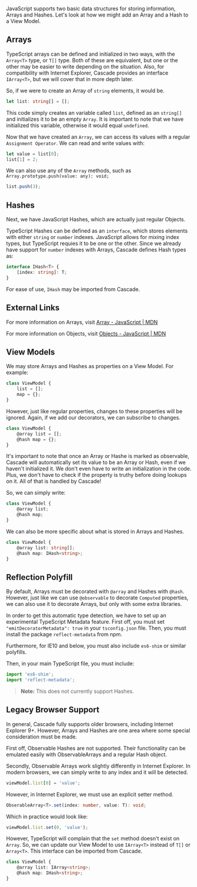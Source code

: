 JavaScript supports two basic data structures for storing information, Arrays and Hashes.  Let's look at how we might add an Array and a Hash to a View Model.

## Arrays

TypeScript arrays can be defined and initialized in two ways, with the `Array<T>` type, or `T[]` type.  Both of these are equivalent, but one or the other may be easier to write depending on the situation.  Also, for compatibility with Internet Explorer, Cascade provides an interface `IArray<T>`, but we will cover that in more depth later.

So, if we were to create an Array of `string` elements, it would be.

```` TypeScript
let list: string[] = [];
````

This code simply creates an variable called `list`, defined as an `string[]` and initializes it to be an empty `Array`.  It is important to note that we have initialized this variable, otherwise it would equal `undefined`.

Now that we have created an `Array`, we can access its values with a regular `Assignment Operator`.  We can read and write values with:

```` TypeScript
let value = list[0];
list[1] = 2;
````

We can also use any of the `Array` methods, such as `Array.prototype.push(value: any): void;`

```` TypeScript
list.push(3);
````

## Hashes

Next, we have JavaScript Hashes, which are actually just regular Objects.

TypeScript Hashes can be defined as an `interface`, which stores elements with either `string` or `number` indexes.  JavaScript allows for mixing index types, but TypeScript requies it to be one or the other.  Since we already have support for `number` indexes with Arrays, Cascade defines Hash types as:

```` TypeScript
interface IHash<T> {
    [index: string]: T;
}
````

For ease of use, `IHash` may be imported from Cascade.

## External Links

For more information on Arrays, visit [Array - JavaScript | MDN](https://developer.mozilla.org/en-US/docs/Web/JavaScript/Reference/Global_Objects/Array)

For more information on Objects, visit [Objects - JavaScript | MDN](https://developer.mozilla.org/en-US/docs/Web/JavaScript/Reference/Global_Objects/Object)

## View Models

We may store Arrays and Hashes as properties on a View Model.  For example:

```` TypeScript
class ViewModel {
    list = [];
    map = {};
}
````

However, just like regular properties, changes to these properties will be ignored.  Again, if we add our decorators, we can subscribe to changes.

```` TypeScript
class ViewModel {
    @array list = [];
    @hash map = {};
}
````

It's important to note that once an Array or Hashe is marked as observable, Cascade will automatically set its value to be an Array or Hash, even if we haven't initialized it.  We don't even have to write an initialization in the code.  Plus, we don't have to check if the property is truthy before doing lookups on it.  All of that is handled by Cascade!

So, we can simply write:

```` TypeScript
class ViewModel {
    @array list;
    @hash map;
}
````

We can also be more specific about what is stored in Arrays and Hashes.

```` TypeScript
class ViewModel {
    @array list: string[];
    @hash map: IHash<string>;
}
````

## Reflection Polyfill

By default, Arrays must be decorated with `@array` and Hashes with `@hash`.  However, just like we can use `@observable` to decorate `Computed` properties, we can also use it to decorate Arrays, but only with some extra libraries.

In order to get this automatic type detection, we have to set up an experimental TypeScript Metadata feature.  First off, you must set `"emitDecoratorMetadata": true` in your `tsconfig.json` file.  Then, you must install the package `reflect-metadata` from npm.

Furthermore, for IE10 and below, you must also include `es6-shim` or similar polyfills.

Then, in your main TypeScript file, you must include:

```` TypeScript
import 'es6-shim';
import 'reflect-metadata';
````

> **Note:** This does not currently support Hashes.

## Legacy Browser Support

In general, Cascade fully supports older browsers, including Internet Explorer 9+.  However, Arrays and Hashes are one area where some special consideration must be made.

First off, Observable Hashes are not supported.  Their functionality can be emulated easily with ObservableArrays and a regular Hash object.

Secondly, Observable Arrays work slightly differently in Internet Explorer.  In modern browsers, we can simply write to any index and it will be detected.

```` TypeScript
viewModel.list[0] = 'value';
````

However, in Internet Explorer, we must use an explicit setter method.

```` TypeScript
ObserableArray<T>.set(index: number, value: T): void;
````

Which in practice would look like:

```` TypeScript
viewModel.list.set(0, 'value');
````

However, TypeScript will complain that the `set` method doesn't exist on `Array`.  So, we can update our View Model to use `IArray<T>` instead of `T[]` or `Array<T>`.  This interface can be imported from Cascade.

```` TypeScript
class ViewModel {
    @array list: IArray<string>;
    @hash map: IHash<string>;
}
````


